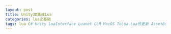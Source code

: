 ```yaml
---
layout: post
title: Unity3D集成Lua
categories: lua之基础
tags: lua C# Unity LuaInterface Luanet CLR MacOS ToLua Lua热更新 AssetBundle
---
```


